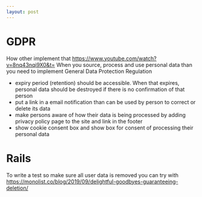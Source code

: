 ```yaml
---
layout: post
---
```


# GDPR

How other implement that https://www.youtube.com/watch?v=8nq43nqi9X0&t=
When you source, process and use personal data than you need to implement
General Data Protection Regulation

* expiry period (retention) should be accessible. When that expires, personal
  data should be destroyed if there is no confirmation of that person
* put a link in a email notification than can be used by person to correct or
  delete its data
* make persons aware of how their data is being processed by adding privacy
  policy page to the site and link in the footer
* show cookie consent box and show box for consent of processing their personal
  data

# Rails

To write a test so make sure all user data is removed you can try with  https://monolist.co/blog/2019/09/delightful-goodbyes-guaranteeing-deletion/

